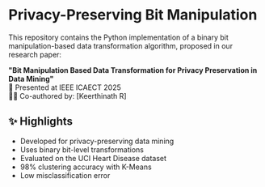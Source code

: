 # Privacy-Preserving Bit Manipulation

This repository contains the Python implementation of a binary bit manipulation-based data transformation algorithm, proposed in our research paper:

**"Bit Manipulation Based Data Transformation for Privacy Preservation in Data Mining"**  
📍 Presented at IEEE ICAECT 2025  
🧑‍💻 Co-authored by: [Keerthinath R]

## ✨ Highlights
- Developed for privacy-preserving data mining
- Uses binary bit-level transformations
- Evaluated on the UCI Heart Disease dataset
- 98% clustering accuracy with K-Means
- Low misclassification error



